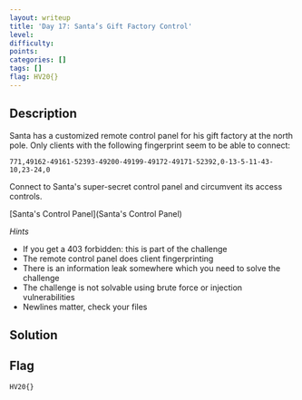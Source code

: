 ```yaml
---
layout: writeup
title: 'Day 17: Santa’s Gift Factory Control'
level:
difficulty:
points:
categories: []
tags: []
flag: HV20{}
---
```

## Description

Santa has a customized remote control panel for his gift factory at the
north pole. Only clients with the following fingerprint seem to be able
to connect:

`771,49162-49161-52393-49200-49199-49172-49171-52392,0-13-5-11-43-10,23-24,0`

Connect to Santa's super-secret control panel and circumvent its access
controls.

[Santa's Control Panel](Santa's Control Panel)

*Hints*

* If you get a 403 forbidden: this is part of the challenge
* The remote control panel does client fingerprinting
* There is an information leak somewhere which you need to solve the
  challenge
* The challenge is not solvable using brute force or injection
  vulnerabilities
* Newlines matter, check your files

## Solution

## Flag

    HV20{}

